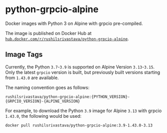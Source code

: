 # python-grpcio-alpine

Docker images with Python 3 on Alpine with grpcio pre-compiled.

The image is published on Docker Hub at [`hub.docker.com/r/rushilsrivastava/python-grpcio-alpine`](https://hub.docker.com/r/rushilsrivastava/python-grpcio-alpine).

## Image Tags

Currently, the Python `3.7`-`3.9` is supported on Alpine Version `3.13`-`3.15`. Only the latest `grpcio` version is built, but previously built versions starting from `1.43.0` are available.

The naming convention goes as follows:

    rushilsrivastava/python-grpcio-alpine:{PYTHON_VERSION}-{GRPCIO_VERSION}-{ALPINE_VERSION}

For example, to download the Python `3.9` image for Alpine `3.13` with grpcio `1.43.0`, the following would be used:

    docker pull rushilsrivastava/python-grpcio-alpine:3.9-1.43.0-3.13

